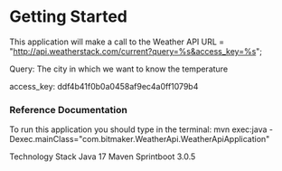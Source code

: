 # Getting Started

This application will make a call to the Weather API
URL = "http://api.weatherstack.com/current?query=%s&access_key=%s";

Query: The city in which we want to know the temperature

access_key: ddf4b41f0b0a0458af9ec4a0ff1079b4

### Reference Documentation
To run this application you should type in the terminal:
mvn exec:java -Dexec.mainClass="com.bitmaker.WeatherApi.WeatherApiApplication"

Technology Stack
Java 17
Maven
Sprintboot 3.0.5
